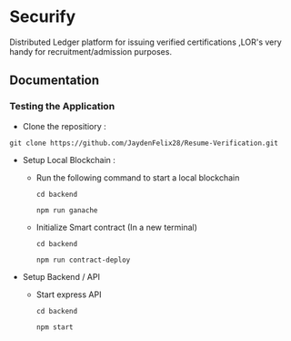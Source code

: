 
# Securify

Distributed Ledger platform for issuing verified certifications ,LOR's very handy for recruitment/admission purposes.










## Documentation

### Testing the Application

- Clone the repositiory :

`git clone https://github.com/JaydenFelix28/Resume-Verification.git `

- Setup Local Blockchain :
    - Run the following command to start a local blockchain
    
        `cd backend `

        `npm run ganache`

    - Initialize Smart contract (In a new terminal)

        `cd backend `

        `npm run contract-deploy`

- Setup Backend / API
    - Start express API

        `cd backend `

        `npm start`
    

